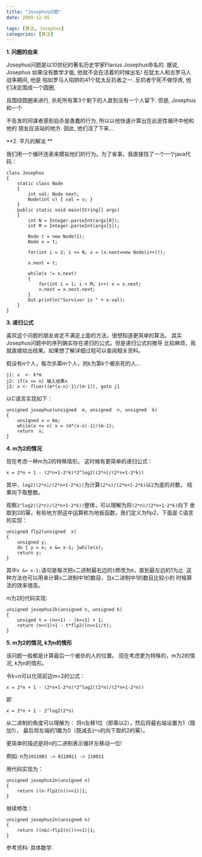 ```yaml
---
title: "Josephus问题"
date: 2009-12-05

tags: [算法, Josephus]
categories: [算法]
---
```


**1. 问题的由来**

Josephus问题是以10世纪的著名历史学家Flavius Josephus命名的. 据说, Josephus
如果没有数学才能, 他就不会在活着的时候出名! 在犹太人和古罗马人战争期间, 他是
陷如罗马人陷阱的41个犹太反抗者之一. 反抗者宁死不做俘虏, 他们决定围成一个圆圈,

且围绕圆圈来进行, 杀死所有第3个剩下的人直到没有一个人留下. 但是, Josephus和一个

不告发的同谋者感到自杀是愚蠢的行为, 所以以他快速计算出在此恶性循环中他和他的
朋友应该站的地方. 因此, 他们活了下来...

**2. 平凡的解法  **

我们用一个循环连表来模拟他们的行为。为了省事，我直接找了一个一个java代码：

	class Josephus
	{
		static class Node
		{
			int val; Node next;
			Node(int v) { val = v; }
		}
		public static void main(String[] args)
		{
			int N = Integer.parseInt(args[0]);
			int M = Integer.parseInt(args[1]);

			Node t = new Node(1);
			Node x = t;

			for(int i = 2; i <= N; x = (x.next=new Node(i++)));

			x.next = t;

			while(x != x.next)
			{
				for(int i = 1; i < M; i++) x = x.next;
				x.next = x.next.next;
			}
			Out.println("Survivor is " + x.val);
		}
	}

**3. 递归公式**

喜欢这个问题的朋友肯定不满足上面的方法，很想知道更简单的算法。
其实Josephus问题中的序列确实存在递归的公式。但是递归公式的推导
比较麻烦，我就直接给出结果。如果想了解详细过程可以查阅相关资料。

假设有n个人，每次杀第m个人，则k为第k个被杀死的人...

	j1: x  <- k*m
	j2: if(x <= n) 输入结果x
	j3: x <- floor((m*(x-n)-1)/(m-1)), goto j1

以C语言实现如下：

	unsigned josephus(unsigned  m, unsigned  n, unsigned  k)
	{
		unsigned x = km;
		while(x <= n) x = (m*(x-n)-1)/(m-1);
		return  x;
	}

**4. m为2的情况**

现在考虑一种m为2的特殊情形。
这时候有更简单的递归公式：

	x = 2*n + 1 - (2*n+1-2*k)*2^log2((2*n)/(2*n+1-2*k))

其中，`log2((2*n)/(2*n+1-2*k))`为计算`(2*n)/(2*n+1-2*k)`以`2`为底的对数，
结果向下取整数。

观察`2^log2((2*n)/(2*n+1-2*k))`整体，可以理解为将`(2*n)/(2*n+1-2*k)`向下
舍取到2的幂。有些地方把这中运算称为地板函数，我们定义为flp2，下面是
C语言的实现：

	unsigned flp2(unsigned  x)
	{
		unsigned y;
		do { y = x; x &= x-1; }while(x);
		return y;
	}

其中`x &= x-1;`语句是每次把`x`二进制最右边的`1`修改为`0`，直到最左边的1为止.
这种方法也可以用来计算x二进制中1的数目，当x二进制中1的数目比较小的
时候算法的效率很高。

m为2的代码实现:

	unsigned josephus2k(unsigned n, unsigned k)
	{
		unsiged t = (n<<1) - (k<<1) + 1;
		return (n<<1)+1 - t*flp2((n<<1)/t);
	}

**5. m为2的情况, k为n的情形**

该问题一般都是计算最后一个被杀的人的位置。
现在考虑更为特殊的，m为2的情况, k为n的情形。

令k=n可以化简前边m=2的公式：

	x = 2*n + 1 - (2*n+1-2*n)*2^log2((2*n)/(2*n+1-2*n))

即

	x = 2*n + 1 - 2^log2(2*n)

从二进制的角度可以理解为：
将n左移1位（即乘以2），然后将最右端设置为1（既加1），
最后将左端的1置为0（既减去`2*n`的向下取的2的幂）。

更简单的描述是将n的二进制表示循环左移动一位!

例如: n为`1011001 -> 0110011 -> 110011`

用代码实现为：

	unsigned josephus2n(unsigned n)
	{
		return ((n-flp2(n))<<1)|1;
	}

继续修改：

	unsigned josephus2n(unsigned n)
	{
		return ((n&(~flp2(n)))<<1)|1;
	}

参考资料: 具体数学.
